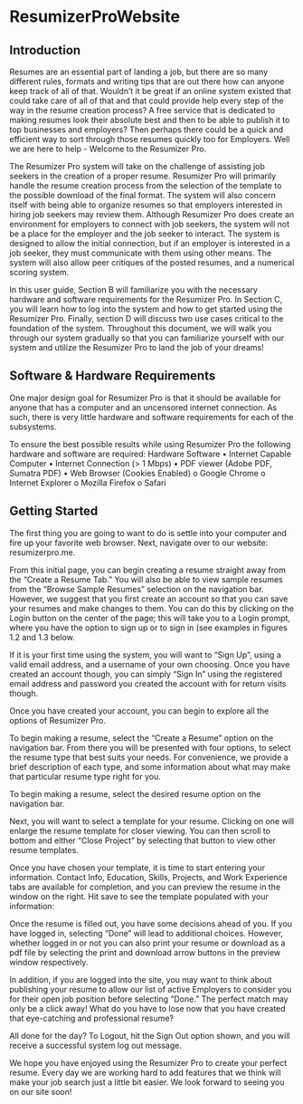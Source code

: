# ResumizerProWebsite

## Introduction
Resumes are an essential part of landing a job, but there are so many different rules, formats and writing tips that are out there how can anyone keep track of all of that. Wouldn’t it be great if an online system existed that could take care of all of that and that could provide help every step of the way in the resume creation process? A free service that is dedicated to making resumes look their absolute best and then to be able to publish it to top businesses and employers? Then perhaps there could be a quick and efficient way to sort through those resumes quickly too for Employers. Well we are here to help - Welcome to the Resumizer Pro.

The Resumizer Pro system will take on the challenge of assisting job seekers in the creation of a proper resume. Resumizer Pro will primarily handle the resume creation process from the selection of the template to the possible download of the final format. The system will also concern itself with being able to organize resumes so that employers interested in hiring job seekers may review them. Although Resumizer Pro does create an environment for employers to connect with job seekers, the system will not be a place for the employer and the job seeker to interact. The system is designed to allow the initial connection, but if an employer is interested in a job seeker, they must communicate with them using other means. The system will also allow peer critiques of the posted resumes, and a numerical scoring system. 

In this user guide, Section B will familiarize you with the necessary hardware and software requirements for the Resumizer Pro. In Section C, you will learn how to log into the system and how to get started using the Resumizer Pro. Finally, section D will discuss two use cases critical to the foundation of the system. Throughout this document, we will walk you through our system gradually so that you can familiarize yourself with our system and utilize the Resumizer Pro to land the job of your dreams!

## Software & Hardware Requirements
One major design goal for Resumizer Pro is that it should be available for anyone that has a computer and an uncensored internet connection. As such, there is very little hardware and software requirements for each of the subsystems. 

To ensure the best possible results while using Resumizer Pro the following hardware and software are required:
Hardware	Software
•	Internet Capable Computer
•	Internet Connection (> 1 Mbps)	•	PDF viewer (Adobe PDF, Sumatra PDF)
•	Web Browser (Cookies Enabled)
  o	Google Chrome
  o	Internet Explorer
  o	Mozilla Firefox
  o	Safari

## Getting Started
The first thing you are going to want to do is settle into your computer and fire up your favorite web browser. Next, navigate over to our website: resumizerpro.me.

From this initial page, you can begin creating a resume straight away from the “Create a Resume Tab.” You will also be able to view sample resumes from the “Browse Sample Resumes” selection on the navigation bar. However, we suggest that you first create an account so that you can save your resumes and make changes to them. You can do this by clicking on the Login button on the center of the page; this will take you to a Login prompt, where you have the option to sign up or to sign in (see examples in figures 1.2 and 1.3 below.

 If it is your first time using the system, you will want to “Sign Up”, using a valid email address, and a username of your own choosing. Once you have created an account though, you can simply “Sign In” using the registered email address and password you created the account with for return visits though.

Once you have created your account, you can begin to explore all the options of Resumizer Pro.

To begin making a resume, select the “Create a Resume” option on the navigation bar. From there you will be presented with four options, to select the resume type that best suits your needs. For convenience, we provide a brief description of each type, and some information about what may make that particular resume type right for you.

To begin making a resume, select the desired resume option on the navigation bar.

Next, you will want to select a template for your resume. Clicking on one will enlarge the resume template for closer viewing. You can then scroll to bottom and either “Close Project” by selecting that button to view other resume templates.

Once you have chosen your template, it is time to start entering your information. Contact Info, Education, Skills, Projects, and Work Experience tabs are available for completion, and you can preview the resume in the window on the right. Hit save to see the template populated with your information:

Once the resume is filled out, you have some decisions ahead of you. If you have logged in, selecting “Done” will lead to additional choices. However, whether logged in or not you can also print your resume or download as a pdf file by selecting the print and download arrow buttons in the preview window respectively.
 
In addition, if you are logged into the site, you may want to think about publishing your resume to allow our list of active Employers to consider you for their open job position before selecting “Done.” The perfect match may only be a click away! What do you have to lose now that you have created that eye-catching and professional resume?

All done for the day? To Logout, hit the Sign Out option shown, and you will receive a successful system log out message.

We hope you have enjoyed using the Resumizer Pro to create your perfect resume. Every day we are working hard to add features that we think will make your job search just a little bit easier. We look forward to seeing you on our site soon!
